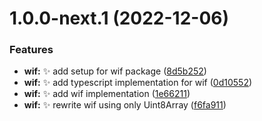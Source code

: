 # 1.0.0-next.1 (2022-12-06)


### Features

* **wif:** :sparkles: add setup for wif package ([8d5b252](https://github.com/nabla-studio/nablajs/commit/8d5b25211be7b0def7bcee8d8918ecf4b22196e0))
* **wif:** :sparkles: add typescript implementation for wif ([0d10552](https://github.com/nabla-studio/nablajs/commit/0d10552a237d8c6cf8e594dbed766e1629b7369b))
* **wif:** :sparkles: add wif implementation ([1e66211](https://github.com/nabla-studio/nablajs/commit/1e66211bb8cc1f1a504e9d3ed2bddfcc6fee94dd))
* **wif:** :sparkles: rewrite wif using only Uint8Array ([f6fa911](https://github.com/nabla-studio/nablajs/commit/f6fa9112db6721aeaf99f32a3bda1dfc11798f89))
